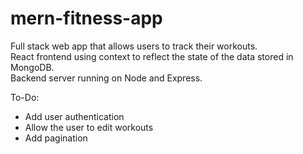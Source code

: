 # mern-fitness-app
Full stack web app that allows users to track their workouts.  
React frontend using context to reflect the state of the data stored in MongoDB.  
Backend server running on Node and Express.

To-Do:
- Add user authentication
- Allow the user to edit workouts
- Add pagination
